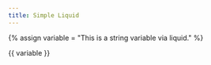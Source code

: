 ```yaml
---
title: Simple Liquid
---
```


{% assign variable = "This is a string variable via liquid." %}

{{ variable }}